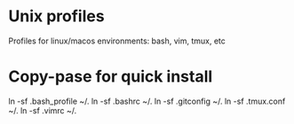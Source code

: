 # Unix profiles
Profiles for linux/macos environments: bash, vim, tmux, etc

# Copy-pase for quick install

ln -sf .bash_profile ~/.
ln -sf .bashrc ~/.
ln -sf .gitconfig ~/.
ln -sf .tmux.conf ~/.
ln -sf .vimrc ~/.
